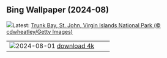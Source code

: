 ## Bing Wallpaper (2024-08)
![](https://www.bing.com/th?id=OHR.TrunkBay_EN-IN2631653470_UHD.jpg&w=1000)Latest: [Trunk Bay, St. John, Virgin Islands National Park (© cdwheatley/Getty Images)](https://www.bing.com/th?id=OHR.TrunkBay_EN-IN2631653470_UHD.jpg)

|      |      |      |
| :----: | :----: | :----: |
|![](https://www.bing.com/th?id=OHR.KaptaiLake_EN-IN2191483743_UHD.jpg&pid=hp&w=384&h=216&rs=1&c=4)2024-08-01 [download 4k](https://www.bing.com/th?id=OHR.KaptaiLake_EN-IN2191483743_UHD.jpg)|